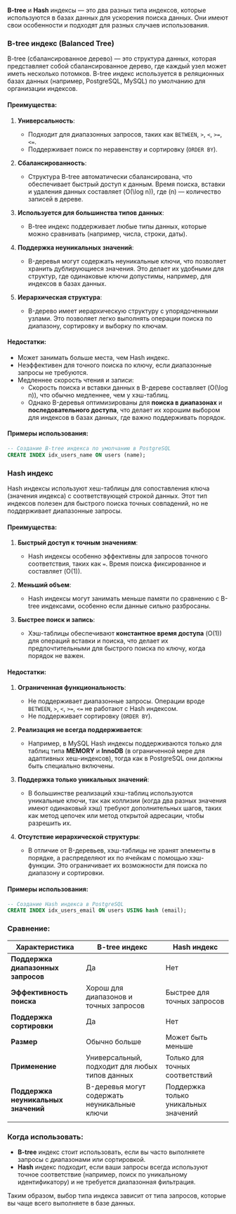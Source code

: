 **B-tree** и **Hash** индексы — это два разных типа индексов, которые используются в базах данных для ускорения поиска данных. Они имеют свои особенности и подходят для разных случаев использования.

### **B-tree индекс** (Balanced Tree)
B-tree (сбалансированное дерево) — это структура данных, которая представляет собой сбалансированное дерево, где каждый узел может иметь несколько потомков. B-tree индекс используется в реляционных базах данных (например, PostgreSQL, MySQL) по умолчанию для организации индексов.

#### Преимущества:
1. **Универсальность**:
   - Подходит для диапазонных запросов, таких как `BETWEEN`, `>`, `<`, `>=`, `<=`.
   - Поддерживает поиск по неравенству и сортировку (`ORDER BY`).
   
2. **Сбалансированность**:
   - Структура B-tree автоматически сбалансирована, что обеспечивает быстрый доступ к данным. Время поиска, вставки и удаления данных составляет \(O(\log n)\), где \(n\) — количество записей в дереве.

3. **Используется для большинства типов данных**:
   - B-tree индекс поддерживает любые типы данных, которые можно сравнивать (например, числа, строки, даты).

4. **Поддержка неуникальных значений**:
   - B-деревья могут содержать неуникальные ключи, что позволяет хранить дублирующиеся значения. Это делает их удобными для структур, где одинаковые ключи допустимы, например, для индексов в базах данных.

5. **Иерархическая структура**:
   - B-дерево имеет иерархическую структуру с упорядоченными узлами. Это позволяет легко выполнять операции поиска по диапазону, сортировку и выборку по ключам.
#### Недостатки:
- Может занимать больше места, чем Hash индекс.
- Неэффективен для точного поиска по ключу, если диапазонные запросы не требуются.
- Медленнее скорость чтения и записи:
   - Скорость поиска и вставки данных в B-дереве составляет \(O(\log n)\), что обычно медленнее, чем у хэш-таблиц.
   - Однако B-деревья оптимизированы для **поиска в диапазонах** и **последовательного доступа**, что делает их хорошим выбором для индексов в базах данных, где важно поддерживать порядок.

#### Примеры использования:
```sql
-- Создание B-tree индекса по умолчанию в PostgreSQL
CREATE INDEX idx_users_name ON users (name);
```

### **Hash индекс**
Hash индексы используют хеш-таблицы для сопоставления ключа (значения индекса) с соответствующей строкой данных. Этот тип индексов полезен для быстрого поиска точных совпадений, но не поддерживает диапазонные запросы.

#### Преимущества:
1. **Быстрый доступ к точным значениям**:
   - Hash индексы особенно эффективны для запросов точного соответствия, таких как `=`. Время поиска фиксированное и составляет \(O(1)\).
   
2. **Меньший объем**:
   - Hash индексы могут занимать меньше памяти по сравнению с B-tree индексами, особенно если данные сильно разбросаны.

3. **Быстрее поиск и запись**:
   - Хэш-таблицы обеспечивают **константное время доступа** (O(1)\) для операций вставки и поиска, что делает их предпочтительными для быстрого поиска по ключу, когда порядок не важен.
#### Недостатки:
1. **Ограниченная функциональность**:
   - Не поддерживает диапазонные запросы. Операции вроде `BETWEEN`, `>`, `<`, `>=`, `<=` не работают с Hash индексом.
   - Не поддерживает сортировку (`ORDER BY`).
   
2. **Реализация не всегда поддерживается**:
   - Например, в MySQL Hash индексы поддерживаются только для таблиц типа **MEMORY** и **InnoDB** (в ограниченной мере для адаптивных хеш-индексов), тогда как в PostgreSQL они должны быть специально включены.

3. **Поддержка только уникальных значений**:
   - В большинстве реализаций хэш-таблиц используются уникальные ключи, так как коллизии (когда два разных значения имеют одинаковый хэш) требуют дополнительных шагов, таких как метод цепочек или метод открытой адресации, чтобы разрешить их.

4. **Отсутствие иерархической структуры**:
   - В отличие от B-деревьев, хэш-таблицы не хранят элементы в порядке, а распределяют их по ячейкам с помощью хэш-функции. Это ограничивает их возможности для поиска по диапазону и сортировки.
#### Примеры использования:
```sql
-- Создание Hash индекса в PostgreSQL
CREATE INDEX idx_users_email ON users USING hash (email);
```

### Сравнение:
| Характеристика                      | B-tree индекс                                  | Hash индекс                          |
| ----------------------------------- | ---------------------------------------------- | ------------------------------------ |
| **Поддержка диапазонных запросов**  | Да                                             | Нет                                  |
| **Эффективность поиска**            | Хорош для диапазонов и точных запросов         | Быстрее для точных запросов          |
| **Поддержка сортировки**            | Да                                             | Нет                                  |
| **Размер**                          | Обычно больше                                  | Может быть меньше                    |
| **Применение**                      | Универсальный, подходит для любых типов данных | Только для точных соответствий       |
| **Поддержка неуникальных значений** | B-деревья могут содержать неуникальные ключи   | Поддержка только уникальных значений |
|                                     |                                                |                                      |

### Когда использовать:
- **B-tree** индекс стоит использовать, если вы часто выполняете запросы с диапазонами или сортировкой.
- **Hash** индекс подходит, если ваши запросы всегда используют точное соответствие (например, поиск по уникальному идентификатору) и не требуется диапазонная фильтрация.

Таким образом, выбор типа индекса зависит от типа запросов, которые вы чаще всего выполняете в базе данных.